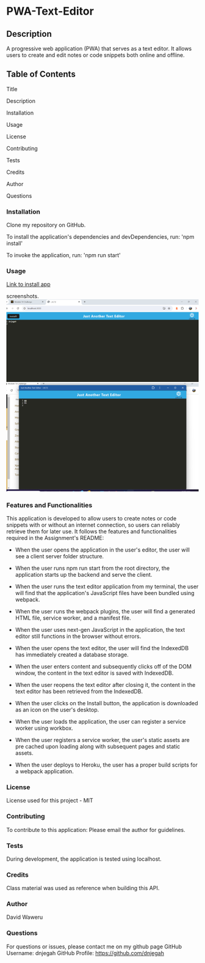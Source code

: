 # PWA-Text-Editor
## Description
A progressive web application (PWA) that serves as a text editor. It allows users to create and edit notes or code snippets both online and offline.

## Table of Contents

Title 

Description

Installation

Usage

License

Contributing

Tests

Credits

Author

Questions


### Installation
Clone my repository on GitHub.

To install the application's dependencies and devDependencies, run: 'npm install'

To invoke the application, run: 'npm run start'

### Usage
[Link to install app](https://pwa-text-editor-3-6lhq.onrender.com/)

screenshots.
![screenshot](image.png)
![screenshot2](image-1.png)
### Features and Functionalities
This application is developed to allow users to create notes or code snippets with or without an internet connection, so users can reliably retrieve them for later use. It follows the features and functionalities required in the Assignment's README:

* When the user opens the application in the user's editor, the user will see a client server folder structure.

* When the user runs npm run start from the root directory, the application starts up the backend and serve the client.

* When the user runs the text editor application from my terminal, the user will find that the application's JavaScript files have been bundled using webpack.

* When the user runs the webpack plugins, the user will find a generated HTML file, service worker, and a manifest file.

* When the user uses next-gen JavaScript in the application, the text editor still functions in the browser without errors.

* When the user opens the text editor, the user will find the IndexedDB has immediately created a database storage.

* When the user enters content and subsequently clicks off of the DOM window, the content in the text editor is saved with IndexedDB.

* When the user reopens the text editor after closing it, the content in the text editor has been retrieved from the IndexedDB.

* When the user clicks on the Install button, the application is downloaded as an icon on the user's desktop.

* When the user loads the application, the user can register a service worker using workbox.

* When the user registers a service worker, the user's static assets are pre cached upon loading along with subsequent pages and static assets.

* When the user deploys to Heroku, the user has a proper build scripts for a webpack application.

### License
License used for this project - MIT

### Contributing
To contribute to this application: Please email the author for guidelines.

### Tests
During development, the application is tested using localhost.

### Credits
Class material was used as reference when building this API.


### Author
David Waweru

### Questions
For questions or issues, please contact me on my github page
GitHub Username: dnjegah
GitHub Profile: https://github.com/dnjegah